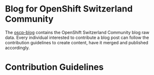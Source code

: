# Blog for OpenShift Switzerland Community
The [oscp-blog](https://github.com/oscp/oscp-blog) contains the OpenShift Switzerland Community blog raw data. Every individual interested to contribute a blog post can follow the contribution guidelines to create content, have it merged and published accordingly.

# Contribution Guidelines
